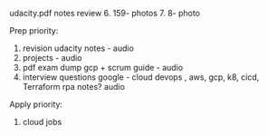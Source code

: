 udacity.pdf notes review
6. 159- photos
7. 8- photo


Prep priority:
1. revision udacity notes - audio 
2. projects  - audio
3. pdf exam dump gcp + scrum guide - audio
4. interview questions google - cloud devops , aws, gcp, k8, cicd, Terraform
   rpa notes? audio


Apply priority:
1. cloud jobs
